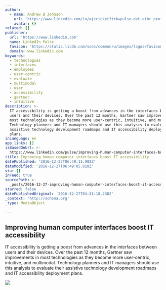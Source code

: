 ```yaml
---
author:
  - name: Andrew B Johnson
    url: 'https://www.linkedin.com/in/ajcricket?trk=pulse-det-athr_prof-art_hdr'
    avatar: {}
related: []
publisher:
  url: 'https://www.linkedin.com'
  name: LinkedIn Pulse
  favicon: 'https://static.licdn.com/scds/common/u/images/logos/favicons/v1/favicon.ico'
  domain: www.linkedin.com
keywords:
  - technologies
  - interfaces
  - employees
  - user-centric
  - evaluate
  - multimodal
  - user
  - accessibility
  - gartner
  - intuitive
description: >-
  IT accessibility is getting a boost from advances in the interfaces between
  users and their devices. Over the past 12 months, Gartner saw improvements in
  most technologies as they become more user-centric, intuitive, and multimodal.
  Technology planners and IT managers should use this analysis to evaluate their
  assistive technology development roadmaps and IT accessibility deployment
  plans.
inLanguage: en
app_links: []
isBasedOnUrl: >-
  https://www.linkedin.com/pulse/improving-human-computer-interfaces-boost-andrew-b-johnson?trk=prof-post
title: Improving human computer interfaces boost IT accessibility
datePublished: '2016-12-27T06:49:11.902Z'
dateModified: '2016-12-27T06:49:05.810Z'
via: {}
inFeed: true
sourcePath: >-
  _posts/2016-12-27-improving-human-computer-interfaces-boost-it-accessibility.md
starred: false
datePublishedOriginal: '2016-12-27T04:31:10.238Z'
_context: 'http://schema.org'
_type: MediaObject

---
```

<article style=""><h1>Improving human computer interfaces boost IT accessibility</h1><p>IT accessibility is getting a boost from advances in the interfaces between users and their devices. Over the past 12 months, Gartner saw improvements in most technologies as they become more user-centric, intuitive, and multimodal. Technology planners and IT managers should use this analysis to evaluate their assistive technology development roadmaps and IT accessibility deployment plans.</p><img src="https://media.licdn.com/mpr/mpr/AAEAAQAAAAAAAAdTAAAAJGMwNTgzZjliLTczY2UtNGNkOC1iODJkLWQxZTU1NzhjY2ViYg.jpg" /></article>